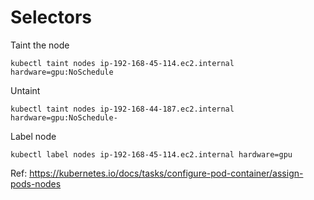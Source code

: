 # Selectors

Taint the node

```
kubectl taint nodes ip-192-168-45-114.ec2.internal hardware=gpu:NoSchedule
```

Untaint
```
kubectl taint nodes ip-192-168-44-187.ec2.internal hardware=gpu:NoSchedule-
```

Label node

```
kubectl label nodes ip-192-168-45-114.ec2.internal hardware=gpu
```
Ref: https://kubernetes.io/docs/tasks/configure-pod-container/assign-pods-nodes
